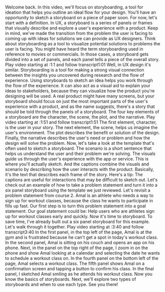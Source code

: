 Welcome back. In this video, we'll focus on storyboarding, a tool for ideation that helps you outline an ideal flow for your design. You'll have an opportunity to sketch a storyboard on a piece of paper soon. For now, let's start with a definition. In UX, a storyboard is a series of panels or frames that visually describe and explore a user's experience with a product. Keep in mind, we've made the transition from the problem the user is facing to coming up with ideas for solutions we can provide as UX designers. Think about storyboarding as a tool to visualize potential solutions to problems the user is facing. You might have heard the term storyboarding used in reference to movies or commercials. In those cases, a storyboard gets divided into a set of panels, and each panel tells a piece of the overall story.
Play video starting at :1:1 and follow transcript1:01
Well, in UX design it's similar. Storyboarding is a tool for making a strong visual connection between the insights you uncovered during research and the flow of experience. Using storyboards to sketch an idea helps you work through the flow of the experience. It can also act as a visual aid to explain your ideas to stakeholders, because they can visualize how the product you're designing will be used. A real product might have many screens, but your storyboard should focus on just the most important parts of the user's experience with a product, and as the name suggests, there's a story that should be told through the panels of a storyboard. The four key elements of a storyboard are the character, the scene, the plot, and the narrative.
Play video starting at :1:51 and follow transcript1:51
The first element, character, is the user in your story. The next element, the scene, helps us imagine the user's environment. The plot describes the benefit or solution of the design. Finally, the narrative describes the user's need or problem and how the design will solve the problem. Now, let's take a look at the template that's often used to sketch a storyboard. The scenario is a short sentence that helps us understand the user and their problem we're solving. The visuals guide us through the user's experience with the app or service. This is where you'll actually sketch. And the captions combine the visuals and scenario by describing how the user interacts with the product. Basically, it's the text that describes each frame of the story. Here's a tip: The captions are useful for interactions that may be difficult to sketch out. Let's check out an example of how to take a problem statement and turn it into a six panel storyboard using the template we just reviewed. Let's revisit a problem statement from course 2. Amal is an athlete who needs a way to sign up for workout classes, because the class he wants to participate in fills up fast. Our first step is to turn this problem statement into a goal statement. Our goal statement could be: Help users who are athletes sign up for workout classes early and quickly. Now it's time to storyboard. To save time, I've already built out a six panel storyboard for this example. Let's walk through it together.
Play video starting at :3:40 and follow transcript3:40
In the first panel, in the top left of the page, Amal is at the gym and is frustrated because he can't get a spot in today's workout class. In the second panel, Amal is sitting on his couch and opens an app on his phone. Next, in the panel on the top right of the page, I zoom in on the phone and show Amal looking at a calendar and selecting the date he wants to schedule a workout class on. In the fourth panel on the bottom left of the page, Amal selects a workout class. The fifth panel shows Amal on a confirmation screen and tapping a button to confirm his class. In the final panel, I sketched Amal smiling as he attends his workout class. Now you know the basics of storyboards. Next, we'll explore two types of storyboards and when to use each type. See you there!